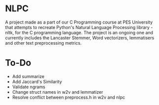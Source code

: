 # NLPC
A project made as a part of our C Programming course at PES University that attempts to recreate Python's Natural Language Processing library - nltk, for the C programming language. The project is an ongoing one and currently includes the Lancaster Stemmer, Word vectorizers, lemmatisers and other text preprocessing metrics.

# To-Do
*   Add summarize
*   Add Jaccard's Similarity
*   Validate ngrams
*   Change struct names in w2v and lemmatizer
*   Resolve conflict between preprocess.h in w2v and nlpc